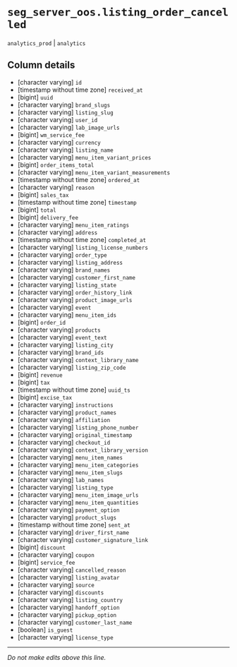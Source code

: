 # `seg_server_oos.listing_order_cancelled`
`analytics_prod` | `analytics`

## Column details
* [character varying] `id`
* [timestamp without time zone] `received_at`
* [bigint]    `uuid`
* [character varying] `brand_slugs`
* [character varying] `listing_slug`
* [character varying] `user_id`
* [character varying] `lab_image_urls`
* [bigint]    `wm_service_fee`
* [character varying] `currency`
* [character varying] `listing_name`
* [character varying] `menu_item_variant_prices`
* [bigint]    `order_items_total`
* [character varying] `menu_item_variant_measurements`
* [timestamp without time zone] `ordered_at`
* [character varying] `reason`
* [bigint]    `sales_tax`
* [timestamp without time zone] `timestamp`
* [bigint]    `total`
* [bigint]    `delivery_fee`
* [character varying] `menu_item_ratings`
* [character varying] `address`
* [timestamp without time zone] `completed_at`
* [character varying] `listing_license_numbers`
* [character varying] `order_type`
* [character varying] `listing_address`
* [character varying] `brand_names`
* [character varying] `customer_first_name`
* [character varying] `listing_state`
* [character varying] `order_history_link`
* [character varying] `product_image_urls`
* [character varying] `event`
* [character varying] `menu_item_ids`
* [bigint]    `order_id`
* [character varying] `products`
* [character varying] `event_text`
* [character varying] `listing_city`
* [character varying] `brand_ids`
* [character varying] `context_library_name`
* [character varying] `listing_zip_code`
* [bigint]    `revenue`
* [bigint]    `tax`
* [timestamp without time zone] `uuid_ts`
* [bigint]    `excise_tax`
* [character varying] `instructions`
* [character varying] `product_names`
* [character varying] `affiliation`
* [character varying] `listing_phone_number`
* [character varying] `original_timestamp`
* [character varying] `checkout_id`
* [character varying] `context_library_version`
* [character varying] `menu_item_names`
* [character varying] `menu_item_categories`
* [character varying] `menu_item_slugs`
* [character varying] `lab_names`
* [character varying] `listing_type`
* [character varying] `menu_item_image_urls`
* [character varying] `menu_item_quantities`
* [character varying] `payment_option`
* [character varying] `product_slugs`
* [timestamp without time zone] `sent_at`
* [character varying] `driver_first_name`
* [character varying] `customer_signature_link`
* [bigint]    `discount`
* [character varying] `coupon`
* [bigint]    `service_fee`
* [character varying] `cancelled_reason`
* [character varying] `listing_avatar`
* [character varying] `source`
* [character varying] `discounts`
* [character varying] `listing_country`
* [character varying] `handoff_option`
* [character varying] `pickup_option`
* [character varying] `customer_last_name`
* [boolean]   `is_guest`
* [character varying] `license_type`

-------------------------------------------------------------------------------
*Do not make edits above this line.*
